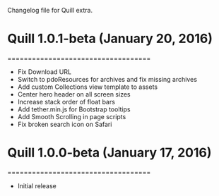 Changelog file for Quill extra.

# Quill 1.0.1-beta (January 20, 2016)
===================================

- Fix Download URL
- Switch to pdoResources for archives and fix missing archives
- Add custom Collections view template to assets
- Center hero header on all screen sizes
- Increase stack order of float bars
- Add tether.min.js for Bootstrap tooltips
- Add Smooth Scrolling in page scripts
- Fix broken search icon on Safari

# Quill 1.0.0-beta (January 17, 2016)
===================================

- Initial release
